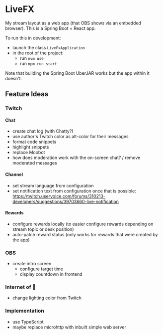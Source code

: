 # LiveFX

My stream layout as a web app (that OBS shows via an embedded browser).
This is a Spring Boot + React app.

To run this in development:

* launch the class `LiveFxApplication`
* in the root of the project:
    * run `nvm use`
    * run `npm run start`

Note that building the Spring Boot UberJAR works but the app within it doesn't.

## Feature Ideas

### Twitch

#### Chat

* create chat log (with Chatty?)
* use author's Twitch color as alt-color for their messages
* format code snippets
* highlight snippets
* replace Moobot
* how does moderation work with the on-screen chat? / remove moderated messages

#### Channel

* set stream language from configuration
* set notification text from configuration once that is possible:
  https://twitch.uservoice.com/forums/310213-developers/suggestions/39703660-live-notification

#### Rewards

* configure rewards locally (to easier configure rewards depending on stream topic or desk position)
* auto-patch reward status (only works for rewards that were created by the app)

### OBS

* create intro screen
    * configure target time
    * display countdown in frontend

### Internet of 💩

* change lighting color from Twitch

### Implementation

* use TypeScript
* maybe replace microhttp with inbuilt simple web server
